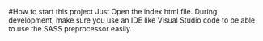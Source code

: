 #How to start this project
Just Open the index.html file. During development, make sure you use an IDE like Visual Studio code to be able to use the SASS preprocessor easily.